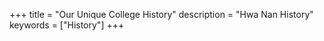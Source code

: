 +++
title = "Our Unique College History"
description = "Hwa Nan History"
keywords = ["History"]
+++

